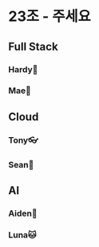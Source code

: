 # 23조 - 주세요

## Full Stack

### Hardy🎃

### Mae🐷

## Cloud

### Tony👓

### Sean🦊

## AI

### Aiden🐯

### Luna🐱
